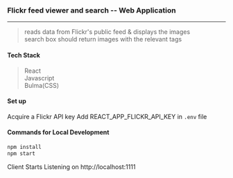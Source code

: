 ### Flickr feed viewer and search -- Web Application
---
> reads data from Flickr's public feed & displays the images  
> search box should return images with the relevant tags  


#### Tech Stack
> React  
> Javascript  
> Bulma(CSS)  


#### Set up
Acquire a Flickr API key
Add REACT_APP_FLICKR_API_KEY in `.env` file


#### Commands for Local Development
```sh
npm install
npm start
```

Client Starts Listening on http://localhost:1111